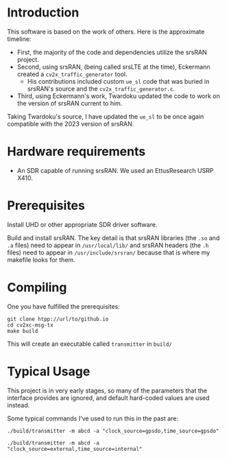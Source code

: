 # Introduction
This software is based on the work of others. Here is the approximate timeline:
- First, the majority of the code and dependencies utilize the srsRAN project.
- Second, using srsRAN, (being called srsLTE at the time), Eckermann created a `cv2x_traffic_generator` tool. <!-- CITATION NEEDED -->
    - His contributions included custom `ue_sl` code that was buried in srsRAN's source and the `cv2x_traffic_generator.c`.
- Third, using Eckermann's work, Twardoku updated the code to work on the version of srsRAN current to him.

Taking Twardoku's source, I have updated the `ue_sl` to be once again compatible with the 2023 version of srsRAN. 

# Hardware requirements
- An SDR capable of running srsRAN. We used an EttusResearch USRP X410. 

# Prerequisites

Install UHD or other appropriate SDR driver software.

<!--TODO - Include the terminal commands and references for how to install srsRAN -->
Build and install srsRAN. The key detail is that srsRAN libraries (the `.so` and `.a` files) need to appear in `/usr/local/lib/` and srsRAN headers (the `.h` files) need to appear in `/usr/include/srsran/` because that is where my makefile looks for them.

# Compiling
One you have fulfilled the prerequisites:
```
git clone htpp://url/to/github.io
cd cv2xc-msg-tx
make build
```

This will create an executable called `transmitter` in `build/`

# Typical Usage
This project is in very early stages, so many of the parameters that the interface provides are ignored, and default hard-coded values are used instead. 

Some typical commands I've used to run this in the past are:
```
./build/transmitter -m abcd -a "clock_source=gpsdo,time_source=gpsdo"
```

```
./build/transmitter -m abcd -a "clock_source=external,time_source=internal"
```